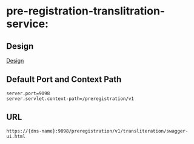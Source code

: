 # pre-registration-translitration-service:

## Design
[Design](https://github.com/mosip/pre-registration/blob/master/design/pre-registration/pre-registration-transliteration-service.md)

## Default Port and Context Path
```
server.port=9098
server.servlet.context-path=/preregistration/v1
```
## URL 
```https://{dns-name}:9098/preregistration/v1/transliteration/swagger-ui.html```

